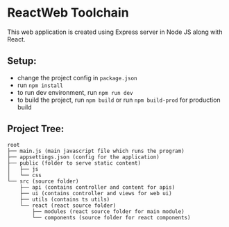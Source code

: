 # ReactWeb Toolchain
This web application is created using Express server in Node JS along with React.

## Setup:
- change the project config in `package.json`
- run `npm install`
- to run dev environment, run `npm run dev`
- to build the project, run `npm build` or run `npm build-prod` for production build

## Project Tree:
```
root
├── main.js (main javascript file which runs the program)
├── appsettings.json (config for the application)
├── public (folder to serve static content)
│   ├── js
│   └── css
└── src (source folder)
    ├── api (contains controller and content for apis)
    ├── ui (contains controller and views for web ui)
    ├── utils (contains ts utils)
    └── react (react source folder)
        ├── modules (react source folder for main module)
        └── components (source folder for react components)
```